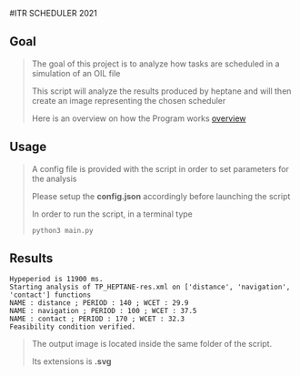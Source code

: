 #ITR SCHEDULER 2021


## Goal

> The goal of this project is to analyze how tasks are scheduled in a simulation of an OIL file 
> 
> This script will analyze the results produced by heptane and will then create an image representing the chosen scheduler
> 
> Here is an overview on how the Program works [overview](./doc/diag_alarachepng.png)
> 

## Usage

> A config file is provided with the script in order to set parameters for the analysis
> 
> Please setup the **config.json** accordingly before launching the script
> 
> In order to run the script, in a terminal type
> 
>  ``python3 main.py ``
>

## Results

    Hypeperiod is 11900 ms.
    Starting analysis of TP_HEPTANE-res.xml on ['distance', 'navigation', 'contact'] functions
    NAME : distance ; PERIOD : 140 ; WCET : 29.9
    NAME : navigation ; PERIOD : 100 ; WCET : 37.5
    NAME : contact ; PERIOD : 170 ; WCET : 32.3
    Feasibility condition verified.

> The output image is located inside the same folder of the script.
> 
> Its extensions is **.svg**
